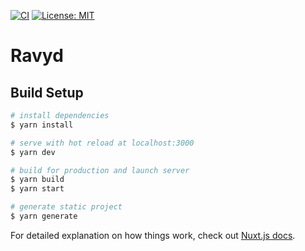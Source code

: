 [![CI](https://github.com/nokazn/ravyd/workflows/CI/badge.svg)](https://github.com/nokazn/ravyd/actions?workflow=CI)
[![License: MIT](https://img.shields.io/badge/License-MIT-yellow.svg)](https://opensource.org/licenses/MIT)

# Ravyd

## Build Setup

``` bash
# install dependencies
$ yarn install

# serve with hot reload at localhost:3000
$ yarn dev

# build for production and launch server
$ yarn build
$ yarn start

# generate static project
$ yarn generate
```

For detailed explanation on how things work, check out [Nuxt.js docs](https://nuxtjs.org).
